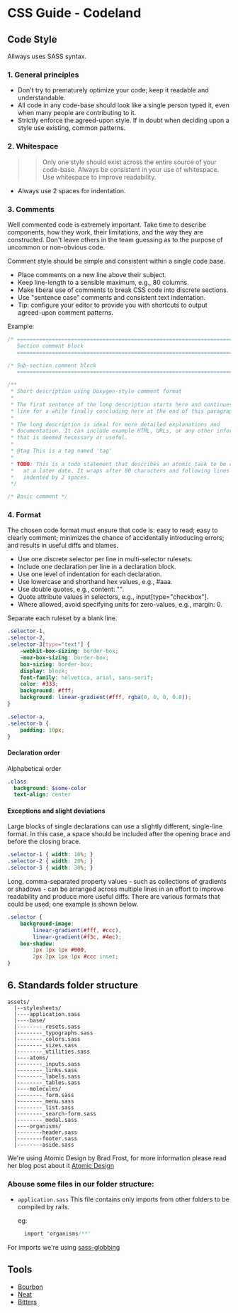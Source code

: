 # CSS Guide - Codeland

## Code Style

Allways uses SASS syntax.

### 1. General principles

- Don't try to prematurely optimize your code; keep it readable and understandable.
- All code in any code-base should look like a single person typed it, even when many people are contributing to it.
- Strictly enforce the agreed-upon style.
If in doubt when deciding upon a style use existing, common patterns.

### 2. Whitespace

>> Only one style should exist across the entire source of your code-base. Always be consistent in your use of whitespace. Use whitespace to improve readability.

- Always use 2 spaces for indentation.

### 3. Comments

Well commented code is extremely important. Take time to describe components, how they work, their limitations, and the way they are constructed. Don't leave others in the team guessing as to the purpose of uncommon or non-obvious code.

Comment style should be simple and consistent within a single code base.

- Place comments on a new line above their subject.
- Keep line-length to a sensible maximum, e.g., 80 columns.
- Make liberal use of comments to break CSS code into discrete sections.
- Use "sentence case" comments and consistent text indentation.
- Tip: configure your editor to provide you with shortcuts to output agreed-upon comment patterns.

Example:
```css
/* ==========================================================================
   Section comment block
   ========================================================================== */

/* Sub-section comment block
   ========================================================================== */

/**
 * Short description using Doxygen-style comment format
 *
 * The first sentence of the long description starts here and continues on this
 * line for a while finally concluding here at the end of this paragraph.
 *
 * The long description is ideal for more detailed explanations and
 * documentation. It can include example HTML, URLs, or any other information
 * that is deemed necessary or useful.
 *
 * @tag This is a tag named 'tag'
 *
 * TODO: This is a todo statement that describes an atomic task to be completed
 *   at a later date. It wraps after 80 characters and following lines are
 *   indented by 2 spaces.
 */

/* Basic comment */
```
### 4. Format

The chosen code format must ensure that code is: easy to read; easy to clearly comment; minimizes the chance of accidentally introducing errors; and results in useful diffs and blames.

- Use one discrete selector per line in multi-selector rulesets.
- Include one declaration per line in a declaration block.
- Use one level of indentation for each declaration.
- Use lowercase and shorthand hex values, e.g., #aaa.
- Use double quotes, e.g., content: "".
- Quote attribute values in selectors, e.g., input[type="checkbox"].
- Where allowed, avoid specifying units for zero-values, e.g., margin: 0.

Separate each ruleset by a blank line.
```css
.selector-1,
.selector-2,
.selector-3[type="text"] {
    -webkit-box-sizing: border-box;
    -moz-box-sizing: border-box;
    box-sizing: border-box;
    display: block;
    font-family: helvetica, arial, sans-serif;
    color: #333;
    background: #fff;
    background: linear-gradient(#fff, rgba(0, 0, 0, 0.8));
}

.selector-a,
.selector-b {
    padding: 10px;
}
```

#### Declaration order

Alphabetical order

```sass
.class
  background: $some-color
  text-align: center
```

#### Exceptions and slight deviations

Large blocks of single declarations can use a slightly different, single-line format. In this case, a space should be included after the opening brace and before the closing brace.
```css
.selector-1 { width: 10%; }
.selector-2 { width: 20%; }
.selector-3 { width: 30%; }
```

Long, comma-separated property values - such as collections of gradients or shadows - can be arranged across multiple lines in an effort to improve readability and produce more useful diffs. There are various formats that could be used; one example is shown below.

```css
.selector {
    background-image:
        linear-gradient(#fff, #ccc),
        linear-gradient(#f3c, #4ec);
    box-shadow:
        1px 1px 1px #000,
        2px 2px 1px 1px #ccc inset;
}
```

## 6. Standards folder structure

```
assets/
  |--stylesheets/
  |----application.sass
  |----base/
  |--------_resets.sass
  |--------_typographs.sass
  |--------_colors.sass
  |--------_sizes.sass
  |--------_utilities.sass
  |----atoms/
  |--------_inputs.sass
  |--------_links.sass
  |--------_labels.sass
  |--------_tables.sass
  |----molecules/
  |--------_form.sass
  |--------_menu.sass
  |--------_list.sass
  |--------_search-form.sass
  |--------_modal.sass
  |----organisms/
  |--------header.sass
  |--------footer.sass
  |--------aside.sass
```
We're using Atomic Design by Brad Frost, for more information please read her blog post about it [Atomic Design](http://bradfrostweb.com/blog/post/atomic-web-design/)

### Abouse some files in our folder structure:

- `application.sass`
  This file contains only imports from other folders to be compiled by rails.

  eg:

  ```sass
    import 'organisms/**'
  ```
For imports we're using [sass-globbing](https://github.com/chriseppstein/sass-globbing)

## Tools

- [Bourbon](http://bourbon.io)
- [Neat](http://neat.bourbon.io)
- [Bitters](http://bitters.bourbon.io)
